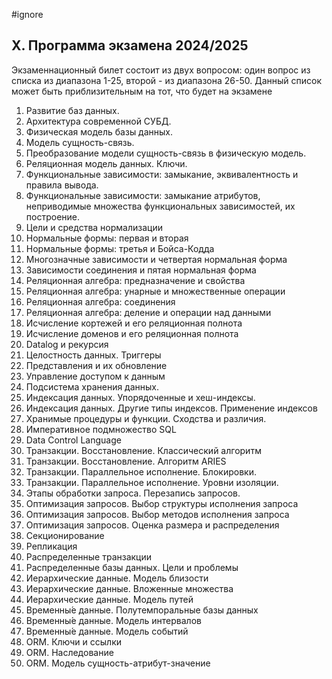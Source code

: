 #ignore

## X. Программа экзамена 2024/2025

Экзаменнационный билет состоит из двух вопросом: один вопрос из списка из диапазона 1-25, второй - из диапазона 26-50. Данный список может быть приблизительным на тот, что будет на экзамене

1. Развитие баз данных.
1. Архитектура современной СУБД.
1. Физическая модель базы данных.
1. Модель сущность-связь.
1. Преобразование модели сущность-связь в физическую модель.
1. Реляционная модель данных. Ключи.
1. Функциональные зависимости: замыкание, эквивалентность и правила вывода.
1. Функциональные зависимости: замыкание атрибутов, неприводимые множества функциональных зависимостей, их построение.
1. Цели и средства нормализации
1. Нормальные формы: первая и вторая
1. Нормальные формы: третья и Бойса-Кодда
1. Многозначные зависимости и четвертая нормальная форма
1. Зависимости соединения и пятая нормальная форма
1. Реляционная алгебра: предназначение и свойства
1. Реляционная алгебра: унарные и множественные операции
1. Реляционная алгебра: соединения
1. Реляционная алгебра: деление и операции над данными
1. Исчисление кортежей и его реляционная полнота
1. Исчисление доменов и его реляционная полнота
1. Datalog и рекурсия
1. Целостность данных. Триггеры
1. Представления и их обновление
1. Управление доступом к данным
1. Подсистема хранения данных.
1. Индексация данных. Упорядоченные и хеш-индексы.
1. Индексация данных. Другие типы индексов. Применение индексов
1. Хранимые процедуры и функции. Сходства и различия.
1. Императивное подмножество SQL
1. Data Control Language
1. Транзакции. Восстановление. Классический алгоритм
1. Транзакции. Восстановление. Алгоритм ARIES
1. Транзакции. Параллельное исполнение. Блокировки.
1. Транзакции. Параллельное исполнение. Уровни изоляции.
1. Этапы обработки запроса. Перезапись запросов.
1. Оптимизация запросов. Выбор структуры исполнения запроса
1. Оптимизация запросов. Выбор методов исполнения запроса
1. Оптимизация запросов. Оценка размера и распределения
1. Секционирование
1. Репликация
1. Распределенные транзакции
1. Распределенные базы данных. Цели и проблемы
1. Иерархические данные. Модель близости
1. Иерархические данные. Вложенные множества
1. Иерархические данные. Модель путей
1. Временны́е данные. Полутемпоральные базы данных
1. Временны́е данные. Модель интервалов
1. Временны́е данные. Модель событий
1. ORM. Ключи и ссылки
1. ORM. Наследование
1. ORM. Модель сущность-атрибут-значение